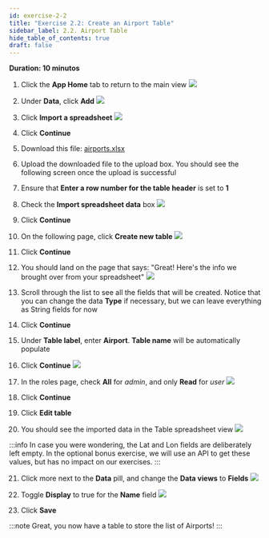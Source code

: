 ```yaml
---
id: exercise-2-2
title: "Exercise 2.2: Create an Airport Table"
sidebar_label: 2.2. Airport Table
hide_table_of_contents: true 
draft: false
---
```


**Duration: 10 minutos**

1. Click the **App Home** tab to return to the main view
![](images/apphome.png)


2. Under **Data**, click **Add**
![](images/addairport.png)


3. Click **Import a spreadsheet**
![](images/uploadss.png)


4. Click **Continue**


5. Download this file: [airports.xlsx](https://github.com/CreatorWorkflowsNow/creatorworkflowsnow.github.io/raw/source/labs/travelrequest/downloads/airports.xlsx)


6. Upload the downloaded file to the upload box. You should see the following screen once the upload is successful


7. Ensure that **Enter a row number for the table header** is set to **1**


8. Check the **Import spreadsheet data** box
![](images/uploadcomplete.png)


9. Click **Continue**


10. On the following page, click **Create new table**
![](images/importnew.png)


11. Click **Continue**


12. You should land on the page that says: "Great! Here's the info we brought over from your spreadsheet"
![](images/mapexcel.png)


13. Scroll through the list to see all the fields that will be created. Notice that you can change the data **Type** if necessary, but we can leave everything as String fields for now


14. Click **Continue**


15. Under **Table label**, enter **Airport**. **Table name** will be automatically populate


16. Click **Continue**
![](images/airporttab.png)


17. In the roles page, check **All** for *admin*, and only **Read** for *user*
![](images/airportrole.png)


18. Click **Continue**


19. Click **Edit table**


20. You should see the imported data in the Table spreadsheet view
![](images/displayname.png)


:::info
In case you were wondering, the Lat and Lon fields are deliberately left empty. In the optional bonus exercise, we will use an API to get these values, but has no impact on our exercises.
:::

21. Click more next to the **Data** pill, and change the **Data views** to **Fields**
![](images/changeview.png)


22. Toggle **Display** to true for the **Name** field
![](images/toggledisplay.png)


23. Click **Save**


:::note
Great, you now have a table to store the list of Airports!
:::
